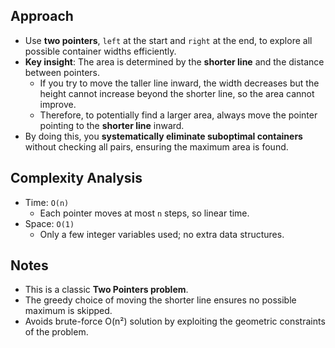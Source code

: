 ## Approach

- Use **two pointers**, `left` at the start and `right` at the end, to explore all possible container widths efficiently.
- **Key insight**: The area is determined by the **shorter line** and the distance between pointers.
    - If you try to move the taller line inward, the width decreases but the height cannot increase beyond the shorter line, so the area cannot improve.
    - Therefore, to potentially find a larger area, always move the pointer pointing to the **shorter line** inward.
- By doing this, you **systematically eliminate suboptimal containers** without checking all pairs, ensuring the maximum area is found.

## Complexity Analysis

- Time: `O(n)`
    - Each pointer moves at most `n` steps, so linear time.
- Space: `O(1)`
    - Only a few integer variables used; no extra data structures.

## Notes

- This is a classic **Two Pointers problem**.
- The greedy choice of moving the shorter line ensures no possible maximum is skipped.
- Avoids brute-force O(n²) solution by exploiting the geometric constraints of the problem.
